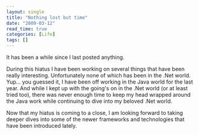 ```yaml
---
layout: single
title: "Nothing lost but time"
date: "2009-03-12"
read_time: true
categories: [Life]
tags: []
---
```


It has been a while since I last posted anything.

During this hiatus I have been working on several things that have been really interesting. 
Unfortunately none of which has been in the .Net world. Yup... you guessed it, I have been off working in the Java world for the last year. 
And while I kept up with the going's on in the .Net world (or at least tried too), 
there was never enough time to keep my head wrapped around the Java work while continuing to dive into my beloved .Net world.

Now that my hiatus is coming to a close, I am looking forward to taking deeper dives into some of the newer frameworks and technologies that have been introduced lately.

